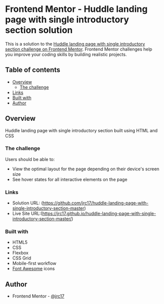 # Frontend Mentor - Huddle landing page with single introductory section solution

This is a solution to the [Huddle landing page with single introductory section challenge on Frontend Mentor](https://www.frontendmentor.io/challenges/huddle-landing-page-with-a-single-introductory-section-B_2Wvxgi0). Frontend Mentor challenges help you improve your coding skills by building realistic projects.

## Table of contents

- [Overview](#overview)
  - [The challenge](#the-challenge)
- [Links](#links)
- [Built with](#built-with)
- [Author](#author)

## Overview

Huddle landing page with single introductory section built using HTML and CSS

### The challenge

Users should be able to:

- View the optimal layout for the page depending on their device's screen size
- See hover states for all interactive elements on the page

### Links

- Solution URL: (https://github.com/jrc17/huddle-landing-page-with-single-introductory-section-master)
- Live Site URL:(https://jrc17.github.io/huddle-landing-page-with-single-introductory-section-master/)

### Built with

- HTML5
- CSS
- Flexbox
- CSS Grid
- Mobile-first workflow
- [Font Awesome](https://fontawesome.com/) icons

## Author

- Frontend Mentor - [@jrc17](https://www.frontendmentor.io/profile/jrc17)
